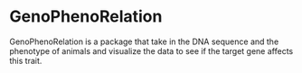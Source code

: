 # GenoPhenoRelation
GenoPhenoRelation is a package that take in the DNA sequence and the phenotype of animals and visualize the data to see if the target gene affects this trait.
